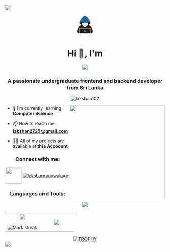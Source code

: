 <img src="https://user-images.githubusercontent.com/73097560/115834477-dbab4500-a447-11eb-908a-139a6edaec5c.gif">
<p  align="center"><img src = "https://github.com/0xAbdulKhalid/0xAbdulKhalid/raw/main/assets/mdImages/about_me.gif" width = 60px></p>
<h1 align="center">Hi 👋, I'm</h1>
<p align="center">
  <a href="https://github.com/DenverCoder1/readme-typing-svg"><img src="https://readme-typing-svg.herokuapp.com?font=Time+New+Roman&color=cyan&size=25&center=true&vCenter=true&width=700&height=100&lines=Kavindu+Lakshan..&hearts;++;Computer+Science+Student+(UG);University+of+Colombo+School+of+Computing;"></a>
</p>
<h3 align="center">A passionate undergraduate frontend and backend developer from Sri Lanka</h3>

<p align="center"> <img src="https://komarev.com/ghpvc/?username=lakshan102&label=Profile%20views&color=0e75b6&style=flat" alt="lakshan102" /> </p>

<img align="right" width="300" height="300" src="https://user-images.githubusercontent.com/70943732/209951414-a2e5a1bb-73e6-473d-895d-9baa0f0a5117.png">


- 🌱 I’m currently learning **Computer Science**

- 📫 How to reach me **lakshan2725@gmail.com**

- 👨‍💻 All of my projects are available at **this Accoount**

<h3 align="center">Connect with me:</h3>
<p align="center">
<a href="https://linkedin.com/in/kavindu-lakshan-b29091287" target="blank"><img align="center" src="https://user-images.githubusercontent.com/88904952/234979284-68c11d7f-1acc-4f0c-ac78-044e1037d7b0.png" height="50" width="50" /></a>
<a href="https://fb.com/lakshanranawakage" target="blank"><img align="center" src="https://raw.githubusercontent.com/rahuldkjain/github-profile-readme-generator/master/src/images/icons/Social/facebook.svg" alt="lakshanranawakage" height="50" width="50" /></a>
</p>

<h3 align="center">Languages and Tools:</h3>
<p align="center">
  <a href="https://skillicons.dev">
    <img src="https://skillicons.dev/icons?i=git,bootstrap,c,cpp,css,figma,github,html,scala,java,js,linux,mysql,nodejs,mongodb,py,react,bash,vscode&perline=14" />
  </a>
</p>

<!--- stats & Trophy (start) -->
<p align="center">
  <!--- stats (start) -->
<table align="center">
<tr border="none">
<td width="50%" align="center">
  
  <img  align="center"  src="https://github-readme-stats.vercel.app/api?username=lakshan102&theme=dark&show_icons=true&count_private=true" />
  <br></br>
  <img  title="🔥 Get streak stats for your profile at git.io/streak-stats" alt="Mark streak" src="https://github-readme-streak-stats.herokuapp.com/?user=lakshan102&theme=dark&hide_border=false" /> 
</td>

<td width="50%" align="center">

  <img  align="center"  src="https://github-readme-stats.anuraghazra1.vercel.app/api/top-langs/?username=lakshan102&theme=dark&hide_border=false&no-bg=true&no-frame=true&langs_count=10"/>
  
  </td>
</tr>
</table>
<!--- stats (end) -->

<!--- trophy (start) -->
<div align=center>
  <a href="https://github.com/ryo-ma/github-profile-trophy" title="Go to Source">
      <img align="center" width=84% src="https://github-profile-trophy.vercel.app/?username=lakshan102&theme=radical&row=1&column=7&margin-h=15&margin-w=5&no-bg=true" alt="TROPHY" />
    </a>
</div>

<img src="https://user-images.githubusercontent.com/73097560/115834477-dbab4500-a447-11eb-908a-139a6edaec5c.gif">
